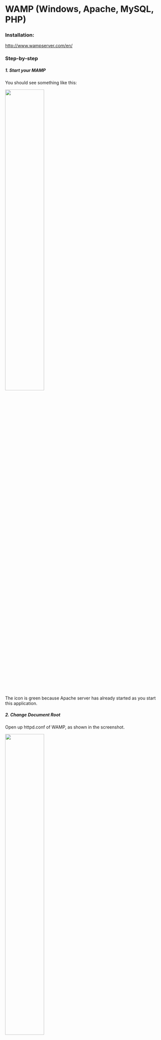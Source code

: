 # WAMP (Windows, Apache, MySQL, PHP)
### Installation:
http://www.wampserver.com/en/

### Step-by-step
##### 1. Start your MAMP
You should see something like this: 

<img src="https://github.com/EECS485-Fall2014/staff/blob/master/tutorials/WAMP/1.png" width="50%" height="50%">

The icon is green because Apache server has already started as you start this application.

##### 2. Change Document Root
Open up httpd.conf of WAMP, as shown in the screenshot.

<img src="https://github.com/EECS485-Fall2014/staff/blob/master/tutorials/WAMP/2.png" width="50%" height="50%">

Then search for `DocumentRoot` in the file, find the one with a path which by default should be "***/wamp/www/" and replace that with where your index.php is located. 

<img src="https://github.com/EECS485-Fall2014/staff/blob/master/tutorials/WAMP/3.png" width="50%" height="50%">

You can see I changed my DocumentRoot to `E:\wamp\pa1_q350d6haor\html`. When I set it up, my folder is like this:

<img src="https://github.com/EECS485-Fall2014/staff/blob/master/tutorials/WAMP/0.png" width="75%" height="75%">

##### 3. Enable rewrite module

<img src="https://github.com/EECS485-Fall2014/staff/blob/master/tutorials/WAMP/6.png" width="50%" height="50%">

Click the `rewrite_module` will enable it. WAMP should restart automatically (turn yellow, and wait for a while it will turn green again).

##### 4. Set up MySQL
We will need to set up database which is referenced in your PHP code. For example, I have code 

	$user="group11"; 
	$password="friedcode"; 
	$database="group11";
	$con = mysql_connect("127.0.0.1", $user, $password) or die('Could not connect: ' . mysql_error()); 


We need to set up the user and database here. Go to "PHPMyAdmin"

<img src="https://github.com/EECS485-Fall2014/staff/blob/master/tutorials/WAMP/7.png" width="50%" height="50%">

Under "Users" Tab, add a new user, fill in username which correspond to the one you used in your code, choose localhost, fill in password (again should match what is in your PHP code), ignore "generate password", check all checkboxs in "Database for user" and "Global privileges" and scroll down to the bottom of the page to click ok. Here is a screenshot for reference:

<img src="https://github.com/EECS485-Fall2014/staff/blob/master/tutorials/WAMP/10.png" width="50%" height="50%">

##### 5. Run it! 
So far you should have everything set up to run the code, use your browser to go to "localhost/secret/pa#". Screenshot:

<img src="https://github.com/EECS485-Fall2014/staff/blob/master/tutorials/WAMP/11.png" width="50%" height="50%">

### Trouble-shooting
Please read Apache -> Apache error/access log carefully.

### Miscellaneous
You can turn off PHP debug info by going to PHP->PHP settings.
<img src="https://github.com/EECS485-Fall2014/staff/blob/master/tutorials/WAMP/9.png" width="50%" height="50%">